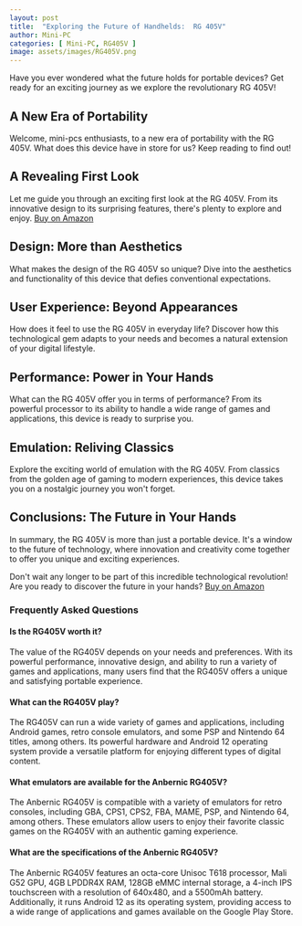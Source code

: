 ```yaml
---
layout: post
title:  "Exploring the Future of Handhelds:  RG 405V"
author: Mini-PC
categories: [ Mini-PC, RG405V ]
image: assets/images/RG405V.png
---
```


Have you ever wondered what the future holds for portable devices? Get ready for an exciting journey as we explore the revolutionary RG 405V!

## A New Era of Portability

Welcome, mini-pcs enthusiasts, to a new era of portability with the RG 405V. What does this device have in store for us? Keep reading to find out!

## A Revealing First Look

Let me guide you through an exciting first look at the  RG 405V. From its innovative design to its surprising features, there's plenty to explore and enjoy. [Buy on Amazon](https://amzn.to/42y1dUg)

## Design: More than Aesthetics

What makes the design of the  RG 405V so unique? Dive into the aesthetics and functionality of this device that defies conventional expectations.

## User Experience: Beyond Appearances

How does it feel to use the RG 405V in everyday life? Discover how this technological gem adapts to your needs and becomes a natural extension of your digital lifestyle.

## Performance: Power in Your Hands

What can the RG 405V offer you in terms of performance? From its powerful processor to its ability to handle a wide range of games and applications, this device is ready to surprise you.

## Emulation: Reliving Classics

Explore the exciting world of emulation with the  RG 405V. From classics from the golden age of gaming to modern experiences, this device takes you on a nostalgic journey you won't forget.

## Conclusions: The Future in Your Hands

In summary, the  RG 405V is more than just a portable device. It's a window to the future of technology, where innovation and creativity come together to offer you unique and exciting experiences.

Don't wait any longer to be part of this incredible technological revolution! Are you ready to discover the future in your hands? [Buy on Amazon](https://amzn.to/42y1dUg)

### Frequently Asked Questions

#### Is the RG405V worth it?

The value of the RG405V depends on your needs and preferences. With its powerful performance, innovative design, and ability to run a variety of games and applications, many users find that the RG405V offers a unique and satisfying portable experience.

#### What can the RG405V play?

The RG405V can run a wide variety of games and applications, including Android games, retro console emulators, and some PSP and Nintendo 64 titles, among others. Its powerful hardware and Android 12 operating system provide a versatile platform for enjoying different types of digital content.

#### What emulators are available for the Anbernic RG405V?

The Anbernic RG405V is compatible with a variety of emulators for retro consoles, including GBA, CPS1, CPS2, FBA, MAME, PSP, and Nintendo 64, among others. These emulators allow users to enjoy their favorite classic games on the RG405V with an authentic gaming experience.

#### What are the specifications of the Anbernic RG405V?

The Anbernic RG405V features an octa-core Unisoc T618 processor, Mali G52 GPU, 4GB LPDDR4X RAM, 128GB eMMC internal storage, a 4-inch IPS touchscreen with a resolution of 640x480, and a 5500mAh battery. Additionally, it runs Android 12 as its operating system, providing access to a wide range of applications and games available on the Google Play Store.







